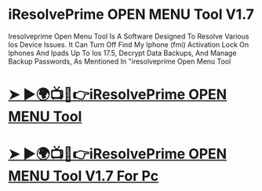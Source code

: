 # iResolvePrime OPEN MENU Tool V1.7
Iresolveprime Open Menu Tool Is A Software Designed To Resolve Various Ios Device Issues. It Can Turn Off Find My Iphone (fmi) Activation Lock On Iphones And Ipads Up To Ios 17.5, Decrypt Data Backups, And Manage Backup Passwords, As Mentioned In "iresolveprime Open Menu Tool

# [➤ ►🌍📺📱👉iResolvePrime OPEN MENU Tool](https://gsmatoztool.com/iresolveprime-open-menu-tool/)
# [➤ ►🌍📺📱👉iResolvePrime OPEN MENU Tool V1.7 For Pc](https://a2zflashfile.com/ishark-pro-tool/)
